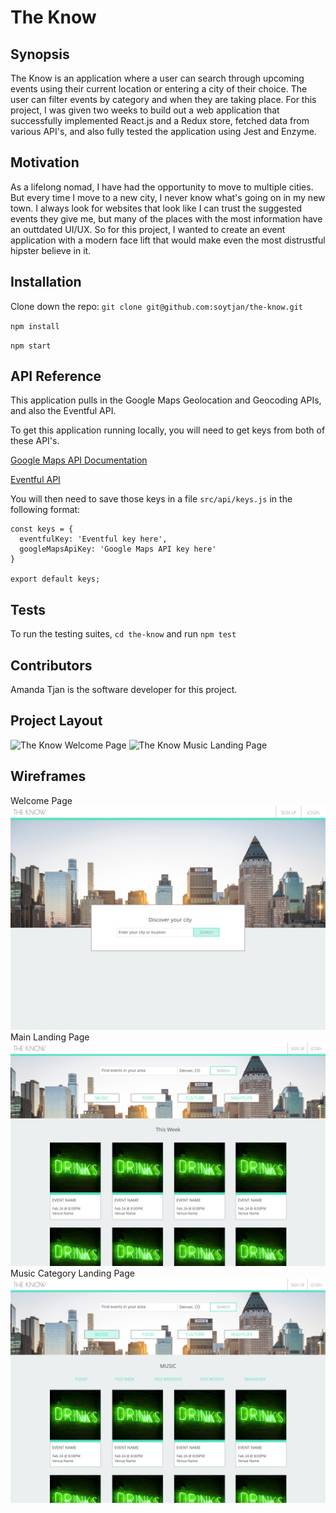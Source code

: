 # The Know

## Synopsis

The Know is an application where a user can search through upcoming events using their current location or entering a city of their choice. The user can filter events by category and when they are taking place. For this project, I was given two weeks to build out a web application that successfully implemented React.js and a Redux store, fetched data from various API's, and also fully tested the application using Jest and Enzyme. 

## Motivation

As a lifelong nomad, I have had the opportunity to move to multiple cities. But every time I move to a new city, I never know what's going on in my new town. I always look for websites that look like I can trust the suggested events they give me, but many of the places with the most information have an outtdated UI/UX. So for this project, I wanted to create an event application with a modern face lift that would make even the most distrustful hipster believe in it. 

## Installation

Clone down the repo: `git clone git@github.com:soytjan/the-know.git`

`npm install`

`npm start`

## API Reference

This application pulls in the Google Maps Geolocation and Geocoding APIs, and also the Eventful API. 

To get this application running locally, you will need to get keys from both of these API's.

[Google Maps API Documentation](https://developers.google.com/maps/documentation/)

[Eventful API](http://api.eventful.com/)

You will then need to save those keys in a file `src/api/keys.js` in the following format: 

```
const keys = {
  eventfulKey: 'Eventful key here',
  googleMapsApiKey: 'Google Maps API key here'
}

export default keys;
```

## Tests

To run the testing suites, `cd the-know` and run `npm test`

## Contributors

Amanda Tjan is the software developer for this project.

## Project Layout 

![The Know Welcome Page]()
![The Know Music Landing Page]()

## Wireframes
Welcome Page
![Welcome Page](./public/TheKnow-Welcome.png)
Main Landing Page
![Main Landing Page](./public/TheKnow-Main.png)
Music Category Landing Page
![Music Landing Page](./public/TheKnow-MusicLanding.png)


